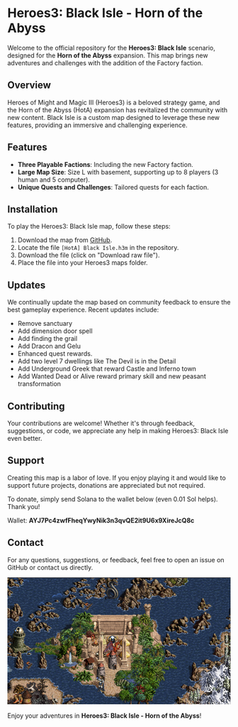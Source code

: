 # Heroes3: Black Isle - Horn of the Abyss

Welcome to the official repository for the **Heroes3: Black Isle** scenario, designed for the **Horn of the Abyss** expansion. This map brings new adventures and challenges with the addition of the Factory faction.

## Overview

Heroes of Might and Magic III (Heroes3) is a beloved strategy game, and the Horn of the Abyss (HotA) expansion has revitalized the community with new content. Black Isle is a custom map designed to leverage these new features, providing an immersive and challenging experience.

## Features

- **Three Playable Factions**: Including the new Factory faction.
- **Large Map Size**: Size L with basement, supporting up to 8 players (3 human and 5 computer).
- **Unique Quests and Challenges**: Tailored quests for each faction.

## Installation

To play the Heroes3: Black Isle map, follow these steps:
1. Download the map from [GitHub](https://github.com/gr0mph/Heroes3-BlackIsle).
2. Locate the file `[HotA] Black Isle.h3m` in the repository.
3. Download the file (click on "Download raw file").
4. Place the file into your Heroes3 maps folder.

## Updates

We continually update the map based on community feedback to ensure the best gameplay experience. Recent updates include:
- Remove sanctuary
- Add dimension door spell
- Add finding the grail
- Add Dracon and Gelu
- Enhanced quest rewards.
- Add two level 7 dwellings like The Devil is in the Detail
- Add Underground Greek that reward Castle and Inferno town
- Add Wanted Dead or Alive reward primary skill and new peasant transformation

## Contributing

Your contributions are welcome! Whether it's through feedback, suggestions, or code, we appreciate any help in making Heroes3: Black Isle even better.

## Support

Creating this map is a labor of love. If you enjoy playing it and would like to support future projects, donations are appreciated but not required.

To donate, simply send Solana to the wallet below (even 0.01 Sol helps). Thank you!

Wallet: **AYJ7Pc4zwfFheqYwyNik3n3qvQE2it9U6x9XireJcQ8c**

## Contact

For any questions, suggestions, or feedback, feel free to open an issue on GitHub or contact us directly.

![](picture/00beatrice_equipment.jpg)

Enjoy your adventures in **Heroes3: Black Isle - Horn of the Abyss**!
